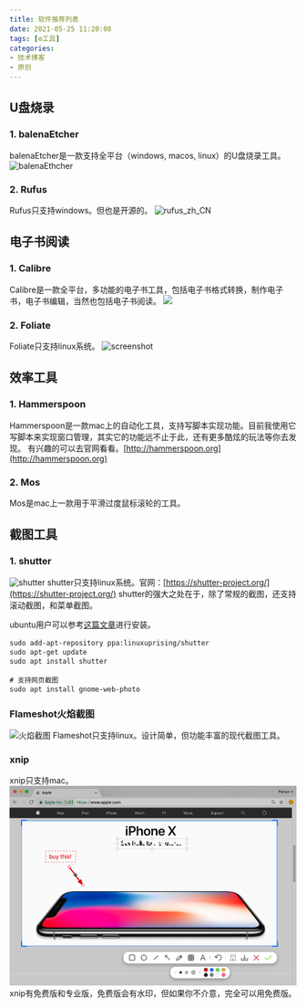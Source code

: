 ```yaml
---
title: 软件推荐列表
date: 2021-05-25 11:20:08
tags: [⚙️工具]
categories:
- 技术博客
- 原创
---
```



## U盘烧录
### 1. balenaEtcher
balenaEtcher是一款支持全平台（windows, macos, linux）的U盘烧录工具。
![balenaEthcher](https://img-vnote-1251075307.cos.ap-beijing.myqcloud.com/1621923424_20210525140937623_796349070.png)

### 2. Rufus
Rufus只支持windows。但也是开源的。
![rufus_zh_CN](https://img-vnote-1251075307.cos.ap-beijing.myqcloud.com/1621923425_20210525141603139_553336665.png)

## 电子书阅读
### 1. Calibre
Calibre是一款全平台，多功能的电子书工具，包括电子书格式转换，制作电子书，电子书编辑，当然也包括电子书阅读。
![](https://img-vnote-1251075307.cos.ap-beijing.myqcloud.com/1621924225_20210525142542164_27092978.png)

### 2. Foliate
Foliate只支持linux系统。
![screenshot](https://img-vnote-1251075307.cos.ap-beijing.myqcloud.com/1621924225_20210525143021120_859705272.png)

## 效率工具
### 1. Hammerspoon
Hammerspoon是一款mac上的自动化工具，支持写脚本实现功能。目前我使用它写脚本来实现窗口管理，其实它的功能远不止于此，还有更多酷炫的玩法等你去发现。
有兴趣的可以去官网看看。[http://hammerspoon.org](http://hammerspoon.org)

### 2. Mos
Mos是mac上一款用于平滑过度鼠标滚轮的工具。

## 截图工具
### 1. shutter
![shutter](https://img-vnote-1251075307.cos.ap-beijing.myqcloud.com/1621928683_20210525154438802_1932551866.jpg)
shutter只支持linux系统。官网：[https://shutter-project.org/](https://shutter-project.org/)
shutter的强大之处在于，除了常规的截图，还支持滚动截图，和菜单截图。

ubuntu用户可以参考[这篇文章](https://www.linuxuprising.com/2018/10/shutter-removed-from-ubuntu-1810-and.html)进行安装。

```shell
sudo add-apt-repository ppa:linuxuprising/shutter
sudo apt-get update
sudo apt install shutter

# 支持网页截图
sudo apt install gnome-web-photo
```

### Flameshot火焰截图
![火焰截图](https://img-vnote-1251075307.cos.ap-beijing.myqcloud.com/1621928974_20210525154929854_1727763634.png)
Flameshot只支持linux。设计简单，但功能丰富的现代截图工具。

### xnip
xnip只支持mac。
![xnip](_v_images/20210525155200414_402417494.jpeg)
xnip有免费版和专业版，免费版会有水印，但如果你不介意，完全可以用免费版。

